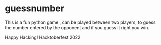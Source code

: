 # guessnumber
This is a fun  python game , can be played between two players, to guess the number entered by the opponent and if you guess it right you win.

Happy Hacking!
Hacktoberfest 2022
